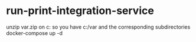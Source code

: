 # run-print-integration-service
unzip var.zip on c: so you have c:/var and the corresponding subdirectories
docker-compose up -d
